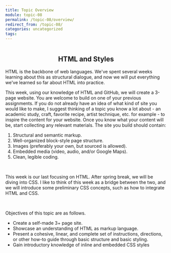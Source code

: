 ```yaml
---
title: Topic Overview
module: topic-08
permalink: /topic-08/overview/
redirect_from: /topic-08/
categories: uncategorized
tags:
---
```


<div class="section-title">
  <img src="../img/assignment-08.svg" alt="" title="Assignment 8: HTML Website" />
  <h2 style="text-align: center;">HTML and Styles</h2>
</div>


HTML is the backbone of web languages. We've spent several weeks learning about this as structural dialogue, and now we will put everything we've learned so far about HTML into practice.

This week, using our knowledge of HTML and GitHub, we will create a 3-page website. You are welcome to build on one of your previous assignments. If you do not already have an idea of what kind of site you would like to make, I suggest thinking of a topic you know a lot about - an academic study, craft, favorite recipe, artist technique, etc. for example - to inspire the content for your website. Once you know what your content will be, start collecting any relevant materials. The site you build should contain:
1. Structural and semantic markup.
2. Well-organized block-style page structure.
2. Images (preferably your own, but sourced is allowed).
4. Embedded media (video, audio, and/or Google Maps).
5. Clean, legible coding.

<br/>

This week is our last focusing on HTML. After spring break, we will be diving into CSS. I like to think of this week as a bridge between the two, and we will introduce some preliminary CSS concepts, such as how to integrate HTML and CSS.

<br/>

Objectives of this topic are as follows.
<ul class="pros-and-cons">
  <li class="icon-pro">Create a self-made 3+ page site.</li>
  <li class="icon-pro">Showcase an understanding of HTML as markup language.</li>
  <li class="icon-pro">Present a cohesive, linear, and complete set of instructions, directions, or other how-to guide through basic structure and basic styling.</li>
  <li class="icon-pro">Gain introductory knowledge of inline and embedded CSS styles</li>
</ul>
